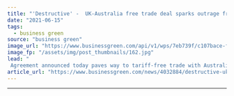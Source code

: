 ```yaml
---
title: "'Destructive' -  UK-Australia free trade deal sparks outrage from environmental groups"
date: "2021-06-15"
tags: 
  - business green
source: "business green"
image_url: "https://www.businessgreen.com/api/v1/wps/7eb739f/c107bace-fa23-4242-99c0-9b3e2943182d/5/Boris-morrison-trad-deal-photo-185x114.jpg"
image_fp: "/assets/img/post_thumbnails/162.jpg"
lead: "
 Agreement announced today paves way to tariff-free trade with Australia after 15 years which farmers and green groups warn will undermine UK standards ..."
article_url: "https://www.businessgreen.com/news/4032884/destructive-uk-australia-free-trade-deal-sparks-outrage-environmental"
---
```


---
